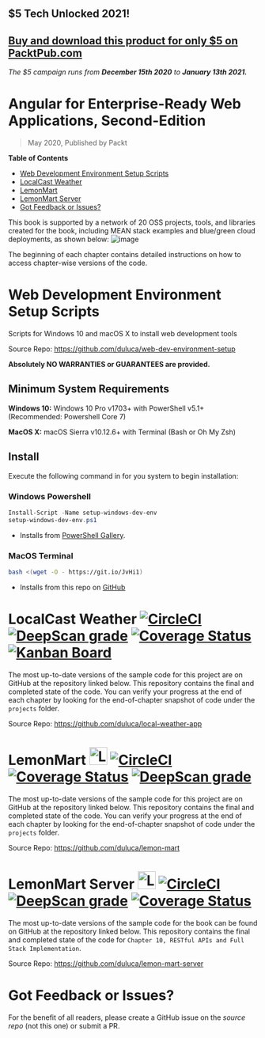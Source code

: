 ## $5 Tech Unlocked 2021!
[Buy and download this product for only $5 on PacktPub.com](https://www.packtpub.com/)
-----
*The $5 campaign         runs from __December 15th 2020__ to __January 13th 2021.__*

# Angular for Enterprise-Ready Web Applications, Second-Edition
> May 2020, Published by Packt

**Table of Contents**

- [Web Development Environment Setup Scripts](#web-development-environment-setup-scripts)
- [LocalCast Weather](#localcast-weather----)
- [LemonMart](#lemonmart----)
- [LemonMart Server](#lemonmart-server----)
- [Got Feedback or Issues?](#got-feedback-or-issues)

This book is supported by a network of 20 OSS projects, tools, and libraries created for the book, including MEAN stack examples and blue/green cloud deployments, as shown below:
![image](https://user-images.githubusercontent.com/822159/82948621-183c9b00-9f70-11ea-9e66-25c46b30bd86.png)

The beginning of each chapter contains detailed instructions on how to access chapter-wise versions of the code. 

# Web Development Environment Setup Scripts

Scripts for Windows 10 and macOS X to install web development tools

Source Repo: https://github.com/duluca/web-dev-environment-setup

__Absolutely NO WARRANTIES or GUARANTEES are provided.__

## Minimum System Requirements
__Windows 10:__ Windows 10 Pro v1703+ with PowerShell v5.1+ (Recommended: Powershell Core 7)

__MacOS X:__ macOS Sierra v10.12.6+ with Terminal (Bash or Oh My Zsh)

## Install

Execute the following command in for you system to begin installation:

### Windows Powershell
```powershell
Install-Script -Name setup-windows-dev-env
setup-windows-dev-env.ps1
```
* Installs from [PowerShell Gallery](https://www.powershellgallery.com/packages/setup-windows-dev-env).

### MacOS Terminal
```bash
bash <(wget -O - https://git.io/JvHi1)
```
* Installs from this repo on [GitHub](https://git.io/JvHi1)

# LocalCast Weather [![CircleCI](https://circleci.com/gh/duluca/local-weather-app/tree/master.svg?style=svg)](https://circleci.com/gh/duluca/local-weather-app/tree/master) [![DeepScan grade](https://deepscan.io/api/teams/1906/projects/5034/branches/39254/badge/grade.svg)](https://deepscan.io/dashboard#view=project&tid=1906&pid=5034&bid=39254) [![Coverage Status](https://coveralls.io/repos/github/duluca/local-weather-app/badge.svg?branch=master)](https://coveralls.io/github/duluca/local-weather-app?branch=master) [![Kanban Board](https://img.shields.io/badge/Kanban-View%20Project%20Status-blue)](https://github.com/duluca/local-weather-app/projects/1)

The most up-to-date versions of the sample code for this project are on GitHub at the repository linked below. This repository contains the final and completed state of the code. You can verify your progress at the end of each chapter by looking for the end-of-chapter snapshot of code under the `projects` folder.

Source Repo: https://github.com/duluca/local-weather-app

# LemonMart <img src="https://user-images.githubusercontent.com/822159/76695715-1cd40180-6659-11ea-8815-00f0e1d7a209.png" alt="LemonMart" width="36"/> [![CircleCI](https://circleci.com/gh/duluca/lemon-mart.svg?style=svg)](https://circleci.com/gh/duluca/lemon-mart) [![Coverage Status](https://coveralls.io/repos/github/duluca/lemon-mart/badge.svg?branch=master)](https://coveralls.io/github/duluca/lemon-mart?branch=master) [![DeepScan grade](https://deepscan.io/api/projects/2669/branches/18284/badge/grade.svg)](https://deepscan.io/dashboard#view=project&pid=2669&bid=18284)

The most up-to-date versions of the sample code for this project are on GitHub at the repository linked below. This repository contains the final and completed state of the code. You can verify your progress at the end of each chapter by looking for the end-of-chapter snapshot of code under the `projects` folder.

Source Repo: https://github.com/duluca/lemon-mart

# LemonMart Server <img src="https://user-images.githubusercontent.com/822159/76695774-8f44e180-6659-11ea-9dea-23cd61fbd2f4.png" alt="LemonMart Server" width="36"/> [![CircleCI](https://circleci.com/gh/duluca/lemon-mart-server/tree/master.svg?style=svg)](https://circleci.com/gh/duluca/lemon-mart-server/tree/master) [![DeepScan grade](https://deepscan.io/api/teams/1906/projects/7949/branches/88772/badge/grade.svg)](https://deepscan.io/dashboard#view=project&tid=1906&pid=7949&bid=88772) [![Coverage Status](https://coveralls.io/repos/github/duluca/lemon-mart-server/badge.svg?branch=master)](https://coveralls.io/github/duluca/lemon-mart-server?branch=master)

The most up-to-date versions of the sample code for the book can be found on GitHub at the repository linked below. This repository contains the final and completed state of the code for `Chapter 10, RESTful APIs and Full Stack Implementation`.

Source Repo: https://github.com/duluca/lemon-mart-server

# Got Feedback or Issues?

For the benefit of all readers, please create a GitHub issue on the _source repo_ (not this one) or submit a PR.
